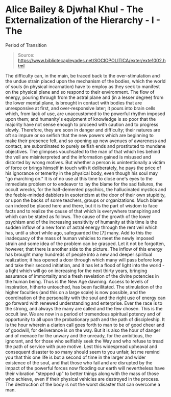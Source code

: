 # Alice Bailey & Djwhal Khul - The Externalization of the Hierarchy - I - The
Period of Transition

> Source: https://www.bibliotecapleyades.net/SOCIOPOLITICA/exter/exte1002.html

The difficulty can, in the main, be traced back to the over-stimulation and the undue strain placed upon the mechanism of the bodies, which the world of souls (in physical incarnation) have to employ as they seek to manifest on the physical plane and so respond to their environment. The flow of energy, pouring through from the astral plane and (in a lesser degree) from the lower mental plane, is brought in contact with bodies that are unresponsive at first, and over-responsive later; it pours into brain cells which, from lack of use, are unaccustomed to the powerful rhythm imposed upon them; and humanity's equipment of knowledge is so poor that the majority have not sense enough to proceed with caution and to progress slowly. Therefore, they are soon in danger and difficulty; their natures are oft so impure or so selfish that the new powers which are beginning to make their presence felt, and so opening up new avenues of awareness and contact, are subordinated to purely selfish ends and prostituted to mundane objectives. The glimpses vouchsafed to the man of that which lies behind the veil are misinterpreted and the information gained is misused and distorted by wrong motives. But whether a person is unintentionally a victim of force or brings himself in touch with it deliberately, he pays the price of his ignorance or temerity in the physical body, even though his soul may "go marching on."
It is of no use at this time to close one's eyes to the immediate problem or to endeavor to lay the blame for the sad failures, the occult wrecks, for the half-demented psychics, the hallucinated mystics and the feeble-minded dabblers in esotericism at the door of their own stupidity, or upon the backs of some teachers, groups or organizations. Much blame can indeed be placed here and there, but it is the part of wisdom to face facts and to realize the cause of that which is everywhere transpiring and which can be stated as follows.
The cause of the growth of the lower psychism and of the increasing sensitivity of humanity at this time is the sudden inflow of a new form of astral energy through the rent veil which has, until a short while ago, safeguarded the [7] many. Add to this the inadequacy of the mass of human vehicles to meet the newly imposed strain and some idea of the problem can be grasped.
Let it not be forgotten, however, that there is another side to the picture. The inflow of this energy has brought many hundreds of people into a new and deeper spiritual realization; it has opened a door through which many will pass before long and take their second initiation, and it has let a flood of light into the world - a light which will go on increasing for the next thirty years, bringing assurance of immortality and a fresh revelation of the divine potencies in the human being. Thus is the New Age dawning. Access to levels of inspiration, hitherto untouched, has been facilitated. The stimulation of the higher faculties (and this on a large scale) is now possible, and the coordination of the personality with the soul and the right use of energy can go forward with renewed understanding and enterprise. Ever the race is to the strong, and always the many are called and the few chosen. This is the occult law.
We are now in a period of tremendous spiritual potency and of opportunity to all upon the probationary path and the path of discipleship. It is the hour wherein a clarion call goes forth to man to be of good cheer and of goodwill, for deliverance is on the way. But it is also the hour of danger and of menace for the unwary and the unready, for the ambitious, the ignorant, and for those who selfishly seek the Way and who refuse to tread the path of service with pure motive. Lest this widespread upheaval and consequent disaster to so many should seem to you unfair, let me remind you that this one life is but a second of time in the larger and wider existence of the soul, and that those who fail and are disrupted by the impact of the powerful forces now flooding our earth will nevertheless have their vibration "stepped up" to better things along with the mass of those who achieve, even if their physical vehicles are destroyed in the process. The destruction of the body is not the worst disaster that can overcome a man.
